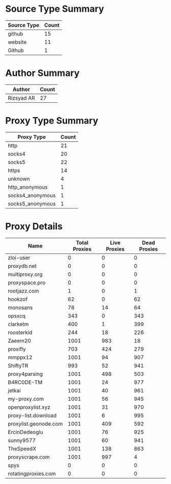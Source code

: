 # Source Type Summary

| Source Type | Count |
|-------------|-------|
| github | 15 |
| website | 11 |
| Github | 1 |


# Author Summary

| Author | Count |
|--------|-------|
| Rizsyad AR | 27 |


# Proxy Type Summary

| Proxy Type | Count |
|------------|-------|
| http | 21 |
| socks4 | 20 |
| socks5 | 22 |
| https | 14 |
| unknown | 4 |
| http_anonymous | 1 |
| socks4_anonymous | 1 |
| socks5_anonymous | 1 |


# Proxy Details

| Name | Total Proxies | Live Proxies | Dead Proxies |
|------|---------------|--------------|---------------|
| zloi-user | 0 | 0 | 0 |
| proxydb.net | 0 | 0 | 0 |
| multiproxy.org | 0 | 0 | 0 |
| proxyspace.pro | 0 | 0 | 0 |
| rootjazz.com | 1 | 0 | 1 |
| hookzof | 62 | 0 | 62 |
| monosans | 78 | 14 | 64 |
| opsxcq | 343 | 0 | 343 |
| clarketm | 400 | 1 | 399 |
| roosterkid | 244 | 18 | 226 |
| Zaeem20 | 1001 | 983 | 18 |
| proxifly | 703 | 424 | 279 |
| mmppx12 | 1001 | 94 | 907 |
| ShiftyTR | 993 | 52 | 941 |
| proxy4parsing | 1001 | 498 | 503 |
| B4RC0DE-TM | 1001 | 24 | 977 |
| jetkai | 1001 | 40 | 961 |
| my-proxy.com | 1001 | 56 | 945 |
| openproxylist.xyz | 1001 | 31 | 970 |
| proxy-list.download | 1001 | 6 | 995 |
| proxylist.geonode.com | 1001 | 409 | 592 |
| ErcinDedeoglu | 1001 | 76 | 925 |
| sunny9577 | 1001 | 60 | 941 |
| TheSpeedX | 1001 | 138 | 863 |
| proxyscrape.com | 1001 | 997 | 4 |
| spys | 0 | 0 | 0 |
| rotatingproxies.com | 0 | 0 | 0 |
